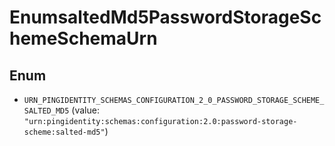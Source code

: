 

# EnumsaltedMd5PasswordStorageSchemeSchemaUrn

## Enum


* `URN_PINGIDENTITY_SCHEMAS_CONFIGURATION_2_0_PASSWORD_STORAGE_SCHEME_SALTED_MD5` (value: `"urn:pingidentity:schemas:configuration:2.0:password-storage-scheme:salted-md5"`)



